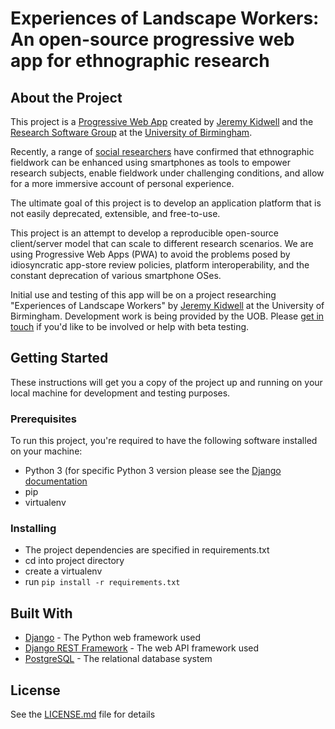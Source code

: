 # Experiences of Landscape Workers: An open-source progressive web app for ethnographic research


## About the Project

This project is a [Progressive Web App](https://developer.mozilla.org/en-US/docs/Web/Progressive_web_apps) created by [Jeremy Kidwell](https://www.birmingham.ac.uk/staff/profiles/tr/kidwell-jeremy.aspx) and the [Research Software Group](https://intranet.birmingham.ac.uk/it/teams/infrastructure/research/bear/rsg/research-software-group.aspx) at the [University of Birmingham](https://intranet.birmingham.ac.uk/index.aspx).

Recently, a range of [social researchers](https://anthrosource.onlinelibrary.wiley.com/doi/pdf/10.1111/aman.12999) have confirmed that ethnographic fieldwork can be enhanced using smartphones as tools to empower research subjects, enable fieldwork under challenging conditions, and allow for a more immersive account of personal experience.

The ultimate goal of this project is to develop an application platform that is not easily deprecated, extensible, and free-to-use.

This project is an attempt to develop a reproducible open-source client/server model that can scale to different research scenarios. We are using Progressive Web Apps (PWA) to avoid the problems posed by idiosyncratic app-store review policies, platform interoperability, and the constant deprecation of various smartphone OSes.

Initial use and testing of this app will be on a project researching "Experiences of Landscape Workers" by [Jeremy Kidwell](https//jeremykidwell.info) at the University of Birmingham. Development work is being provided by the UOB. Please [get in touch](mailto:j.kidwell@bham.ac.uk) if you'd like to be involved or help with beta testing.


## Getting Started

These instructions will get you a copy of the project up and running on your local machine for development and testing purposes.

### Prerequisites

To run this project, you're required to have the following software installed on your machine:

* Python 3 (for specific Python 3 version please see the [Django documentation](https://www.djangoproject.com/)
* pip
* virtualenv

### Installing

* The project dependencies are specified in requirements.txt
* cd into project directory 
* create a virtualenv
* run `pip install -r requirements.txt`


## Built With

* [Django](https://www.djangoproject.com/) - The Python web framework used
* [Django REST Framework](https://www.django-rest-framework.org/) - The web API framework used
* [PostgreSQL](https://www.postgresql.org/) - The relational database system


## License

See the [LICENSE.md](LICENSE.md) file for details

